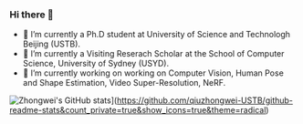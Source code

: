 ### Hi there 👋

- 🔭 I’m currently a Ph.D student at University of Science and Technologh Beijing (USTB).
- 🔭 I’m currently a Visiting Reserach Scholar at the School of Computer Science, University of Sydney (USYD).
- 🔭 I’m currently working on working on Computer Vision, Human Pose and Shape Estimation, Video Super-Resolution, NeRF.

![Zhongwei's GitHub stats](https://github-readme-stats.vercel.app/api?username=qiuzhongwei-USTB)](https://github.com/qiuzhongwei-USTB/github-readme-stats&count_private=true&show_icons=true&theme=radical)

<!-- ![Anurag's GitHub stats](https://github-readme-stats.vercel.app/api?username=anuraghazra&show_icons=true&theme=radical) -->





<!--
**qiuzhongwei-USTB/qiuzhongwei-USTB** is a ✨ _special_ ✨ repository because its `README.md` (this file) appears on your GitHub profile.

Here are some ideas to get you started:

- 🔭 I’m currently working on ...
- 🌱 I’m currently learning ...
- 👯 I’m looking to collaborate on ...
- 🤔 I’m looking for help with ...
- 💬 Ask me about ...
- 📫 How to reach me: ...
- 😄 Pronouns: ...
- ⚡ Fun fact: ...
-->
